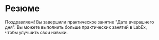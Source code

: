 # Резюме

Поздравляем! Вы завершили практическое занятие "Дата вчерашнего дня". Вы можете выполнить больше практических занятий в LabEx, чтобы улучшить свои навыки.
